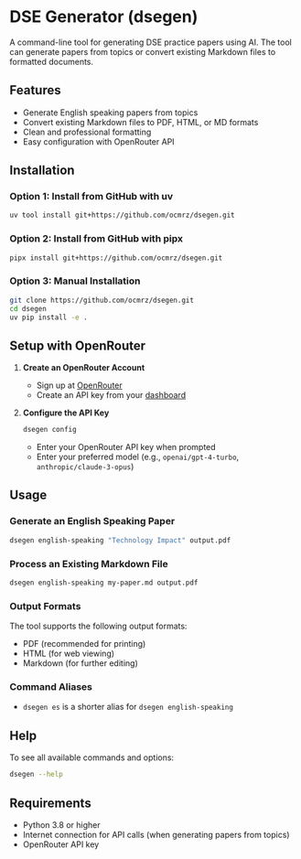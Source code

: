 # DSE Generator (dsegen)

A command-line tool for generating DSE practice papers using AI. The tool can generate papers from topics or convert existing Markdown files to formatted documents.

## Features

- Generate English speaking papers from topics
- Convert existing Markdown files to PDF, HTML, or MD formats
- Clean and professional formatting
- Easy configuration with OpenRouter API

## Installation

### Option 1: Install from GitHub with uv

```bash
uv tool install git+https://github.com/ocmrz/dsegen.git
```

### Option 2: Install from GitHub with pipx

```bash
pipx install git+https://github.com/ocmrz/dsegen.git
```

### Option 3: Manual Installation

```bash
git clone https://github.com/ocmrz/dsegen.git
cd dsegen
uv pip install -e .
```

## Setup with OpenRouter

1. **Create an OpenRouter Account**
   - Sign up at [OpenRouter](https://openrouter.ai/)
   - Create an API key from your [dashboard](https://openrouter.ai/settings/keys)

2. **Configure the API Key**
   ```bash
   dsegen config
   ```
   - Enter your OpenRouter API key when prompted
   - Enter your preferred model (e.g., `openai/gpt-4-turbo`, `anthropic/claude-3-opus`)

## Usage

### Generate an English Speaking Paper

```bash
dsegen english-speaking "Technology Impact" output.pdf
```

### Process an Existing Markdown File

```bash
dsegen english-speaking my-paper.md output.pdf
```

### Output Formats
The tool supports the following output formats:
- PDF (recommended for printing)
- HTML (for web viewing)
- Markdown (for further editing)

### Command Aliases

- `dsegen es` is a shorter alias for `dsegen english-speaking`

## Help

To see all available commands and options:

```bash
dsegen --help
```

## Requirements

- Python 3.8 or higher
- Internet connection for API calls (when generating papers from topics)
- OpenRouter API key

